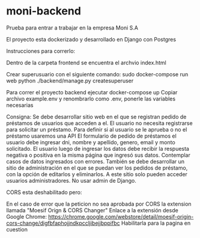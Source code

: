 # moni-backend
Prueba para entrar a trabajar en la empresa Moni S.A

El proyecto esta dockerizado y desarrollado en Django con Postgres

Instrucciones para correrlo:

Dentro de la carpeta frontend se encuentra el archvio index.html

Crear superusuario con el siguiente comando:
sudo docker-compose run web python ./backend/manage.py createsuperuser

Para correr el proyecto backend ejecutar docker-compose up
Copiar archivo example.env y renombrarlo como .env, ponerle las variables necesarias

Consigna: 
Se debe desarrollar sitio web en el que se registran pedido de préstamos de usuarios que acceden a el.
El usuario no necesita registrarse para solicitar un préstamo.
Para definir si al usuario se le aprueba o no el préstamo usaremos una API
El formulario de pedido de préstamos el usuario debe ingresar dni, nombre y apellido, genero, email y monto solicitado.
El usuario luego de ingresar los datos debe recibir la respuesta negativa o positiva en la misma página que ingresó sus datos.
Contemplar casos de datos ingresados con errores.
También se debe desarrollar un sitio de administración en el que se puedan ver los pedidos de préstamo, con la opción de editarlos y eliminarlos. A este sitio solo pueden acceder usuarios administradores. No usar admin de Django.


CORS esta deshabilitado pero:

En el caso de error que la peticion no sea aprobada por CORS la extension llamada "Moesif Orign & CORS Changer"
Enlace a la extensión desde Google Chrome: https://chrome.google.com/webstore/detail/moesif-origin-cors-change/digfbfaphojjndkpccljibejjbppifbc
Habilitarla para la pagina en cuestion

